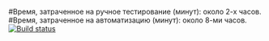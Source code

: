 



#Время, затраченное на ручное тестирование (минут): около 2-х часов.
#Время, затраченное на автоматизацию (минут): около 8-ми часов.
[![Build status](https://ci.appveyor.com/api/projects/status/f3nxxi25qkw36nl8?svg=true)](https://ci.appveyor.com/project/Sm1le63/aqa-code-homework-5-1-1)

